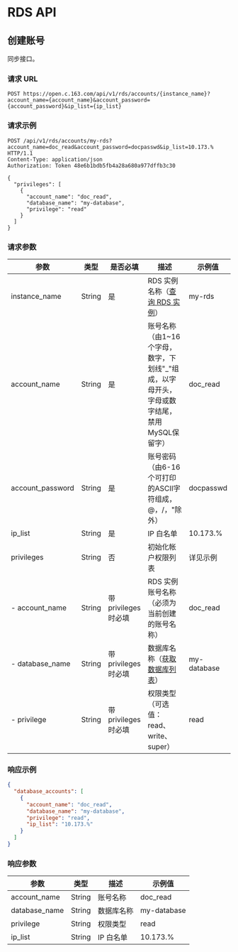 # RDS API

## 创建账号

同步接口。

### 请求 URL

`POST https://open.c.163.com/api/v1/rds/accounts/{instance_name}?account_name={account_name}&account_password={account_password}&ip_list={ip_list}`

### 请求示例

```http
POST /api/v1/rds/accounts/my-rds?account_name=doc_read&account_password=docpasswd&ip_list=10.173.% HTTP/1.1
Content-Type: application/json
Authorization: Token 48e6b1bdb5fb4a28a680a977dffb3c30

{
  "privileges": [
    {
      "account_name": "doc_read",
      "database_name": "my-database",
      "privilege": "read"
    }
  ]
}
```


### 请求参数

|       参数       |  类型  |       是否必填       |                                               描述                                               |   示例值    |
|------------------|--------|----------------------|--------------------------------------------------------------------------------------------------|-------------|
| instance_name    | String | 是                   | RDS 实例名称（[查询 RDS 实例](../md.html#!平台服务/RDS/API手册/查询RDS实例.md)）   | my-rds      |
| account_name     | String | 是                   | 账号名称（由1~16个字母，数字，下划线"_"组成，以字母开头，字母或数字结尾，禁用MySQL保留字）       | doc_read    |
| account_password | String | 是                   | 账号密码（由6-16个可打印的ASCII字符组成，@，/，"除外）                                           | docpasswd   |
| ip_list          | String | 是                   | IP 白名单                                                                                        | 10.173.%    |
| privileges       | String | 否                   | 初始化帐户权限列表                                                                               | 详见示例    |
| - account_name   | String | 带 privileges 时必填 | RDS 实例账号名称（必须为当前创建的账号名称）                                                     | doc_read    |
| - database_name  | String | 带 privileges 时必填 | 数据库名称（[获取数据库列表](../md.html#!平台服务/RDS/API手册/获取数据库列表.md)） | my-database |
| - privilege      | String | 带 privileges 时必填 | 权限类型（可选值：read、write、super）                                                           | read        |


### 响应示例

```json
{
  "database_accounts": [
    {
      "account_name": "doc_read",
      "database_name": "my-database",
      "privilege": "read",
      "ip_list": "10.173.%"
    }
  ]
}
```

### 响应参数

|      参数     |  类型  |    描述    |   示例值    |
|---------------|--------|------------|-------------|
| account_name  | String | 账号名称   | doc_read    |
| database_name | String | 数据库名称 | my-database |
| privilege     | String | 权限类型   | read        |
| ip_list       | String | IP 白名单  | 10.173.%    |









